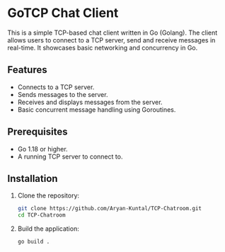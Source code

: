 # GoTCP Chat Client

This is a simple TCP-based chat client written in Go (Golang). The client allows users to connect to a TCP server, send and receive messages in real-time. It showcases basic networking and concurrency in Go.

## Features
- Connects to a TCP server.
- Sends messages to the server.
- Receives and displays messages from the server.
- Basic concurrent message handling using Goroutines.

## Prerequisites
- Go 1.18 or higher.
- A running TCP server to connect to.

## Installation

1. Clone the repository:
   ```bash
   git clone https://github.com/Aryan-Kuntal/TCP-Chatroom.git
   cd TCP-Chatroom

2. Build the application:
   ```bash
   go build .
